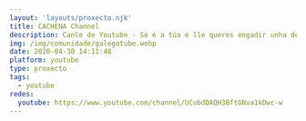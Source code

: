 ```yaml
---
layout: 'layouts/proxecto.njk'
title: CACHENA Channel
description: Canle de Youtube - Se é a túa e lle queres engadir unha descripción e etiquetas, ponte en contacto con nós.
img: /img/comunidade/galegotube.webp
date: 2020-04-30 14:11:48
platform: youtube
type: proxecto
tags:
  - youtube
redes:
  youtube: https://www.youtube.com/channel/UCubdDAQH3BftGNva1kDwc-w
---
```



